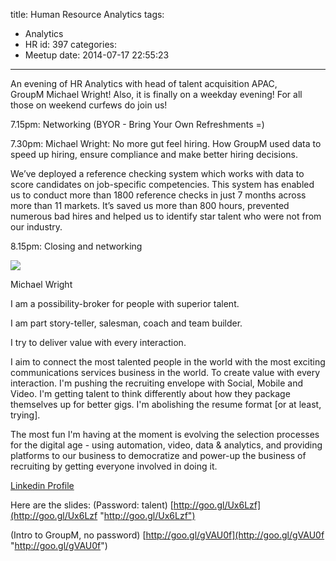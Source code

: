 title: Human Resource Analytics
tags:
  - Analytics
  - HR
id: 397
categories:
  - Meetup
date: 2014-07-17 22:55:23
---

An evening of HR Analytics with head of talent acquisition APAC, GroupM Michael Wright! Also, it is finally on a weekday evening! For all those on weekend curfews do join us!

7.15pm: Networking (BYOR - Bring Your Own Refreshments =)

7.30pm: Michael Wright: No more gut feel hiring. How GroupM used data to speed up hiring, ensure compliance and make better hiring decisions.

We’ve deployed a reference checking system which works with data to score candidates on job-specific competencies. This system has enabled us to conduct more than 1800 reference checks in just 7 months across more than 11 markets. It’s saved us more than 800 hours, prevented numerous bad hires and helped us to identify star talent who were not from our industry.

8.15pm: Closing and networking

![](https://media.licdn.com/mpr/mpr/shrink_240_240/p/6/005/052/2d8/3b08b6d.jpg)

Michael Wright

I am a possibility-broker for people with superior talent.

I am part story-teller, salesman, coach and team builder.

I try to deliver value with every interaction.

I aim to connect the most talented people in the world with the most exciting communications services business in the world. To create value with every interaction. I'm pushing the recruiting envelope with Social, Mobile and Video. I'm getting talent to think differently about how they package themselves up for better gigs. I'm abolishing the resume format [or at least, trying].

The most fun I'm having at the moment is evolving the selection processes for the digital age - using automation, video, data &amp; analytics, and providing platforms to our business to democratize and power-up the business of recruiting by getting everyone involved in doing it.

[Linkedin Profile](https://www.linkedin.com/in/michaelwright)

Here are the slides: (Password: talent)
[http://goo.gl/Ux6Lzf](http://goo.gl/Ux6Lzf "http://goo.gl/Ux6Lzf")­

(Intro to GroupM, no password)
[http://goo.gl/gVAU0f](http://goo.gl/gVAU0f "http://goo.gl/gVAU0f")